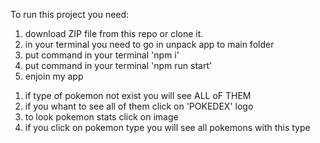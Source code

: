 To run this project you need:

1. download ZIP file from this repo or clone it.
2. in your terminal you need to go in unpack app to main folder
3. put command in your terminal 'npm i'
4. put command in your terminal 'npm run start'
5. enjoin my app

<!-- instructions -->
1. if type of pokemon not exist you will see ALL oF THEM
2. if you whant to see all of them click on 'POKEDEX' logo
3. to look pokemon stats click on image
4. if you click on pokemon type you will see all pokemons with this type